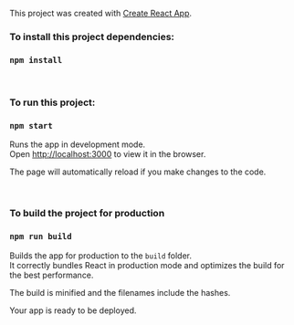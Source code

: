 This project was created with [Create React App](https://github.com/facebook/create-react-app).

### To install this project dependencies:
### `npm install`

<br>

### To run this project:
### `npm start`

Runs the app in development mode.<br>
Open [http://localhost:3000](http://localhost:3000) to view it in the browser.

The page will automatically reload if you make changes to the code.<br>

<br>

### To build the project for production
### `npm run build`

Builds the app for production to the `build` folder.<br>
It correctly bundles React in production mode and optimizes the build for the best performance.

The build is minified and the filenames include the hashes.<br>

Your app is ready to be deployed.
